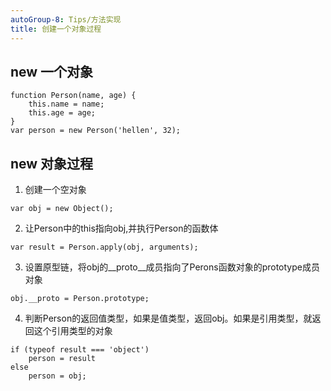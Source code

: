 ```yaml
---
autoGroup-8: Tips/方法实现
title: 创建一个对象过程
---
```


## new 一个对象

```
function Person(name, age) {
    this.name = name;
    this.age = age;
}
var person = new Person('hellen', 32);
```

## new 对象过程

1. 创建一个空对象

```
var obj = new Object();
```

2. 让Person中的this指向obj,并执行Person的函数体

```
var result = Person.apply(obj, arguments);
```

3. 设置原型链，将obj的__proto__成员指向了Perons函数对象的prototype成员对象

```
obj.__proto = Person.prototype;
```

4. 判断Person的返回值类型，如果是值类型，返回obj。如果是引用类型，就返回这个引用类型的对象

```
if (typeof result === 'object')
    person = result
else 
    person = obj;
```
